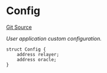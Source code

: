 # Config
[Git Source](https://github.com/darwinia-network/ORMP/blob/dc408522ef84e3f2da7fef5b81bd5e85c1a182a6/src/interfaces/IUserconfig.sol)

*User application custom configuration.*


```solidity
struct Config {
    address relayer;
    address oracle;
}
```

